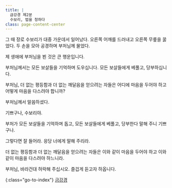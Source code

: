 ```yaml
---
title: |
  금강경 제2분
  수보리, 법을 청하다
class: page-content-center
---
```


그 때 장로 수보리가 대중 가운데서 일어났다.
오른쪽 어깨를 드러내고 오른쪽 무릎을 꿇었다.
두 손을 모아 공경하며 부처님께 물었다.

제 생애에 부처님을 뵌 것은 큰 행운입니다.

부처님께서는 모든 보살들을 기억하며 도우십니다.
모든 보살들에게 베풀고, 당부하십니다.

부처님, 더 없는 평등함과
더 없는 깨달음을 얻으려는 자들은
어디에 마음을 두어야 하고
어떻게 마음을 다스려야 합니까?
 
부처님께서 말씀하셨다.

기쁘구나, 수보리야.

부처가 모든 보살들을 기억하며 돕고,
모든 보살들에게 베풀고, 당부한다 말해 주니
기쁘구나.

그렇다면 잘 들어라.
응당 너에게 말해 주리라.

더 없는 평등함과
더 없는 깨달음을 얻으려는 자들은
이와 같이 마음을 두어야 하고
이와 같이 마음을 다스려야 하느니라.

부처님, 바라건대 허락해 주십시오.
즐겁게 듣고자 하옵니다.

{:class="go-to-index"}
[금강경](index)